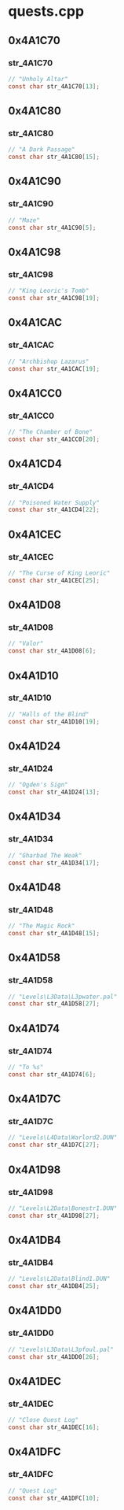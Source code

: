 # quests.cpp

## 0x4A1C70

### str_4A1C70

```c
// "Unholy Altar"
const char str_4A1C70[13];
```

## 0x4A1C80

### str_4A1C80

```c
// "A Dark Passage"
const char str_4A1C80[15];
```

## 0x4A1C90

### str_4A1C90

```c
// "Maze"
const char str_4A1C90[5];
```

## 0x4A1C98

### str_4A1C98

```c
// "King Leoric's Tomb"
const char str_4A1C98[19];
```

## 0x4A1CAC

### str_4A1CAC

```c
// "Archbishop Lazarus"
const char str_4A1CAC[19];
```

## 0x4A1CC0

### str_4A1CC0

```c
// "The Chamber of Bone"
const char str_4A1CC0[20];
```

## 0x4A1CD4

### str_4A1CD4

```c
// "Poisoned Water Supply"
const char str_4A1CD4[22];
```

## 0x4A1CEC

### str_4A1CEC

```c
// "The Curse of King Leoric"
const char str_4A1CEC[25];
```

## 0x4A1D08

### str_4A1D08

```c
// "Valor"
const char str_4A1D08[6];
```

## 0x4A1D10

### str_4A1D10

```c
// "Halls of the Blind"
const char str_4A1D10[19];
```

## 0x4A1D24

### str_4A1D24

```c
// "Ogden's Sign"
const char str_4A1D24[13];
```

## 0x4A1D34

### str_4A1D34

```c
// "Gharbad The Weak"
const char str_4A1D34[17];
```

## 0x4A1D48

### str_4A1D48

```c
// "The Magic Rock"
const char str_4A1D48[15];
```

## 0x4A1D58

### str_4A1D58

```c
// "Levels\L3Data\L3pwater.pal"
const char str_4A1D58[27];
```

## 0x4A1D74

### str_4A1D74

```c
// "To %s"
const char str_4A1D74[6];
```

## 0x4A1D7C

### str_4A1D7C

```c
// "Levels\L4Data\Warlord2.DUN"
const char str_4A1D7C[27];
```

## 0x4A1D98

### str_4A1D98

```c
// "Levels\L2Data\Bonestr1.DUN"
const char str_4A1D98[27];
```

## 0x4A1DB4

### str_4A1DB4

```c
// "Levels\L2Data\Blind1.DUN"
const char str_4A1DB4[25];
```

## 0x4A1DD0

### str_4A1DD0

```c
// "Levels\L3Data\L3pfoul.pal"
const char str_4A1DD0[26];
```

## 0x4A1DEC

### str_4A1DEC

```c
// "Close Quest Log"
const char str_4A1DEC[16];
```

## 0x4A1DFC

### str_4A1DFC

```c
// "Quest Log"
const char str_4A1DFC[10];
```

